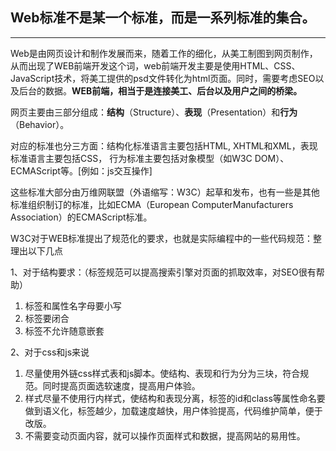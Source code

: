 ## **Web标准不是某一个标准，而是一系列标准的集合。**

---

Web是由网页设计和制作发展而来，随着工作的细化，从美工制图到网页制作，从而出现了WEB前端开发这个词，web前端开发主要是使用HTML、CSS、JavaScript技术，将美工提供的psd文件转化为html页面。同时，需要考虑SEO以及后台的数据。**WEB前端，相当于是连接美工、后台以及用户之间的桥梁。**

网页主要由三部分组成：**结构**（Structure）、**表现**（Presentation）和**行为**（Behavior）。

对应的标准也分三方面：结构化标准语言主要包括HTML, XHTML和XML，表现标准语言主要包括CSS， 行为标准主要包括对象模型（如W3C DOM）、ECMAScript等。\[例如：js交互操作\]

这些标准大部分由万维网联盟（外语缩写：W3C）起草和发布，也有一些是其他标准组织制订的标准，比如ECMA（European ComputerManufacturers Association）的ECMAScript标准。

W3C对于WEB标准提出了规范化的要求，也就是实际编程中的一些代码规范：整理出以下几点

1、对于结构要求：（标签规范可以提高搜索引擎对页面的抓取效率，对SEO很有帮助）

1. 标签和属性名字母要小写
2. 标签要闭合
3. 标签不允许随意嵌套

2、对于css和js来说

1. 尽量使用外链css样式表和js脚本。使结构、表现和行为分为三块，符合规范。同时提高页面选软速度，提高用户体验。
2. 样式尽量不使用行内样式，使结构和表现分离，标签的id和class等属性命名要做到语义化，标签越少，加载速度越快，用户体验提高，代码维护简单，便于改版。
3. 不需要变动页面内容，就可以操作页面样式和数据，提高网站的易用性。



